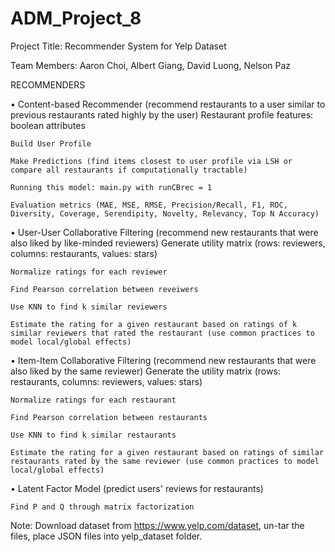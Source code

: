 # ADM_Project_8
 
Project Title: Recommender System for Yelp Dataset

Team Members: Aaron Choi, Albert Giang, David Luong, Nelson Paz

RECOMMENDERS

•	Content-based Recommender (recommend restaurants to a user similar to previous restaurants rated highly by the user)
    Restaurant profile features: boolean attributes
    
    Build User Profile
    
    Make Predictions (find items closest to user profile via LSH or compare all restaurants if computationally tractable)
    
    Running this model: main.py with runCBrec = 1
    
    Evaluation metrics (MAE, MSE, RMSE, Precision/Recall, F1, ROC, Diversity, Coverage, Serendipity, Novelty, Relevancy, Top N Accuracy)
    
    
•	User-User Collaborative Filtering (recommend new restaurants that were also liked by like-minded reviewers)
    Generate utility matrix (rows: reviewers, columns: restaurants, values: stars)
    
    Normalize ratings for each reviewer
    
    Find Pearson correlation between reveiwers
    
    Use KNN to find k similar reviewers
    
    Estimate the rating for a given restaurant based on ratings of k similar reviewers that rated the restaurant (use common practices to model local/global effects)
    
•	Item-Item Collaborative Filtering (recommend new restaurants that were also liked by the same reviewer)
    Generate the utility matrix (rows: restaurants, columns: reviewers, values: stars)
    
    Normalize ratings for each restaurant
    
    Find Pearson correlation between restaurants
    
    Use KNN to find k similar restaurants 
    
    Estimate the rating for a given restaurant based on ratings of similar restaurants rated by the same reviewer (use common practices to model local/global effects)

•	Latent Factor Model (predict users' reviews for restaurants)

    Find P and Q through matrix factorization

Note: Download dataset from https://www.yelp.com/dataset, un-tar the files, place JSON files into yelp_dataset folder.
